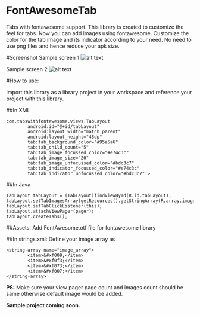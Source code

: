 # FontAwesomeTab
Tabs with fontawesome support. This library is created to customize the feel for tabs. Now you can add images using fontawesome. Customize the color for the tab image and its indicator according to your need.
No need to use png files and hence reduce your apk size.

#Screenshot
Sample screen 1
![alt text][logo]

[logo]: http://www.keenthemes.com/preview/metronic/theme/assets/global/plugins/jcrop/demos/demo_files/image1.jpg

Sample screen 2
![alt text][logo1]

[logo1]: https://www.dropbox.com/s/xwf5phic4lime7j/Image2.png "FontAwesomeTabs"

#How to use:

Import this library as a library project in your workspace and reference your project with this library.

##In XML

```
com.tabswithfontawesome.views.TabLayout
        android:id="@+id/tabLayout"
        android:layout_width="match_parent"
        android:layout_height="48dp"
        tab:tab_background_color="#95a5a6"
        tab:tab_child_count="5"
        tab:tab_image_focussed_color="#e74c3c"
        tab:tab_image_size="20"
        tab:tab_image_unfocussed_color="#bdc3c7"
        tab:tab_indicator_focussed_color="#e74c3c"
        tab:tab_indicator_unfocussed_color="#bdc3c7" >
```


##In Java

```
TabLayout tabLayout = (TabLayout)findViewById(R.id.tabLayout);
tabLayout.setTabImagesArray(getResources().getStringArray(R.array.image_array));
tabLayout.setTabClickListener(this);
tabLayout.attachViewPager(pager);
tabLayout.createTabs();
```

##Assets:
Add FontAwesome.otf file for fontawesome library

##In strings.xml: Define your image array as
```
<string-array name="image_array">
        <item>&#xf009;</item>
        <item>&#xf0f3;</item>
        <item>&#xf073;</item>
        <item>&#xf007;</item>
</string-array>
```

<b>PS:</b> Make sure your view pager page count and images count should be same otherwise default image would be added.

<b>Sample project coming soon.</b>
